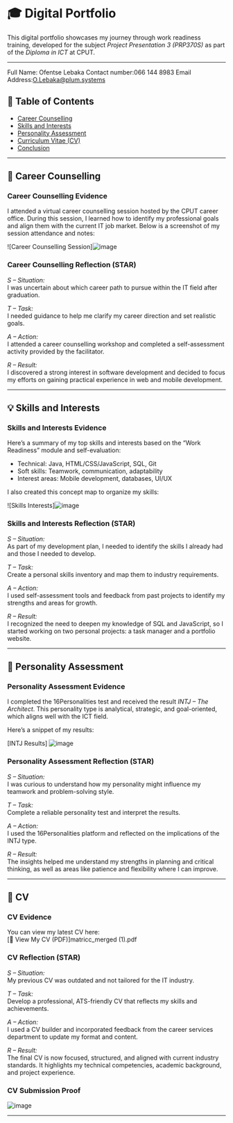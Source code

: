 # 🎓 Digital Portfolio 

This digital portfolio showcases my journey through work readiness training, developed for the subject *Project Presentation 3 (PRP370S)* as part of the *Diploma in ICT* at CPUT.

---
Full Name: Ofentse Lebaka
Contact number:066 144 8983
Email Address:O.Lebaka@plum.systems


## 📌 Table of Contents

- [Career Counselling](#career-counselling)
- [Skills and Interests](#skills-and-interests)
- [Personality Assessment](#personality-assessment)
- [Curriculum Vitae (CV)](#cv)
- [Conclusion](#conclusion)

---

## 🎯 Career Counselling

### Career Counselling Evidence

I attended a virtual career counselling session hosted by the CPUT career office. During this session, I learned how to identify my professional goals and align them with the current IT job market. Below is a screenshot of my session attendance and notes:

![Career Counselling Session]![image](https://github.com/user-attachments/assets/4d7d4a7d-b1bd-4a95-9618-3588f69cb563)


### Career Counselling Reflection (STAR)

*S – Situation:*  
I was uncertain about which career path to pursue within the IT field after graduation.

*T – Task:*  
I needed guidance to help me clarify my career direction and set realistic goals.

*A – Action:*  
I attended a career counselling workshop and completed a self-assessment activity provided by the facilitator.

*R – Result:*  
I discovered a strong interest in software development and decided to focus my efforts on gaining practical experience in web and mobile development.

---

## 💡 Skills and Interests

### Skills and Interests Evidence

Here’s a summary of my top skills and interests based on the “Work Readiness” module and self-evaluation:

- Technical: Java, HTML/CSS/JavaScript, SQL, Git
- Soft skills: Teamwork, communication, adaptability
- Interest areas: Mobile development, databases, UI/UX

I also created this concept map to organize my skills:

![Skills Interests]![image](https://github.com/user-attachments/assets/f988d169-dbab-42a6-b989-f33aa9a14e42)


### Skills and Interests Reflection (STAR)

*S – Situation:*  
As part of my development plan, I needed to identify the skills I already had and those I needed to develop.

*T – Task:*  
Create a personal skills inventory and map them to industry requirements.

*A – Action:*  
I used self-assessment tools and feedback from past projects to identify my strengths and areas for growth.

*R – Result:*  
I recognized the need to deepen my knowledge of SQL and JavaScript, so I started working on two personal projects: a task manager and a portfolio website.

---

## 🧠 Personality Assessment

### Personality Assessment Evidence

I completed the 16Personalities test and received the result *INTJ – The Architect*. This personality type is analytical, strategic, and goal-oriented, which aligns well with the ICT field.

Here’s a snippet of my results:


[INTJ Results] ![image](https://github.com/user-attachments/assets/c741c7b1-f850-40b0-8582-94e8c10463c4)



### Personality Assessment Reflection (STAR)

*S – Situation:*  
I was curious to understand how my personality might influence my teamwork and problem-solving style.

*T – Task:*  
Complete a reliable personality test and interpret the results.

*A – Action:*  
I used the 16Personalities platform and reflected on the implications of the INTJ type.

*R – Result:*  
The insights helped me understand my strengths in planning and critical thinking, as well as areas like patience and flexibility where I can improve.

---

## 📄 CV

### CV Evidence

You can view my latest CV here:  
[📄 View My CV (PDF)]matricc_merged (1).pdf

### CV Reflection (STAR)

*S – Situation:*  
My previous CV was outdated and not tailored for the IT industry.

*T – Task:*  
Develop a professional, ATS-friendly CV that reflects my skills and achievements.

*A – Action:*  
I used a CV builder and incorporated feedback from the career services department to update my format and content.

*R – Result:*  
The final CV is now focused, structured, and aligned with current industry standards. It highlights my technical competencies, academic background, and project experience.

### CV Submission Proof

![image](https://github.com/user-attachments/assets/6518500c-a9a3-447a-9899-5f3e0078a889)


---
